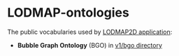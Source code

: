 LODMAP-ontologies
==================
The  public vocabularies used by [LODMAP2D application](https://github.com/linkeddatacenter/LODMAP2D):

- **Bubble Graph Ontology** (BGO) in [v1/bgo directory](v1/bgo)

